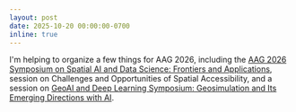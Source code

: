 ```yaml
---
layout: post
date: 2025-10-20 00:00:00-0700
inline: true
---
```


I'm helping to organize a few things for AAG 2026, including the [AAG 2026 Symposium on Spatial AI and Data Science: Frontiers and Applications](https://i-guide.io/aag-2026-symposium-on-spatial-ai-data-science-frontiers-and-applications/), session on Challenges and Opportunities of Spatial Accessibility, and a session on [GeoAI and Deep Learning Symposium: Geosimulation and Its Emerging Directions with AI](https://aag-meetings.secure-platform.com/aag2026/solicitations/93/sessiongallery/24694).
